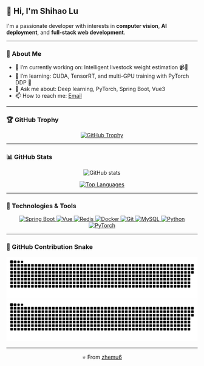## 👋 Hi, I'm Shihao Lu

I'm a passionate developer with interests in **computer vision**, **AI deployment**, and **full-stack web development**.

---

### 💼 About Me

- 🔭 I’m currently working on: Intelligent livestock weight estimation 📹🐄  
- 🌱 I’m learning: CUDA, TensorRT, and multi-GPU training with PyTorch DDP 🚀  
- 💬 Ask me about: Deep learning, PyTorch, Spring Boot, Vue3  
- 📫 How to reach me: [Email](mailto:1137800445@qq.com)  

---

### 🏆 GitHub Trophy  
<p align="center">
  <a href="https://github.com/ryo-ma/github-profile-trophy" target="_blank" rel="noreferrer">
    <img src="https://github-profile-trophy.vercel.app/?username=zhemu6&theme=algolia" alt="GitHub Trophy" />
  </a>
</p>

---

### 📊 GitHub Stats  
<p align="center">
  <img src="https://github-readme-stats.vercel.app/api?username=zhemu6&count_private=true&theme=blueberry&show_icons=true" alt="GitHub stats" />
</p>

<p align="center">
  <a href="https://github.com/anuraghazra/github-readme-stats" target="_blank" rel="noreferrer">
    <img src="https://github-readme-stats.vercel.app/api/top-langs/?username=zhemu6&layout=compact&langs_count=8&theme=blueberry" alt="Top Languages" />
  </a>
</p>

---

### 🔧 Technologies & Tools  
<p align="center">
  <a href="https://spring.io/projects/spring-boot" target="_blank" rel="noreferrer">
    <img src="https://cdn.jsdelivr.net/gh/devicons/devicon/icons/spring/spring-original.svg" alt="Spring Boot" width="50" height="50"/>
  </a>
  <a href="https://vuejs.org/" target="_blank" rel="noreferrer">
    <img src="https://cdn.jsdelivr.net/gh/devicons/devicon/icons/vuejs/vuejs-original.svg" alt="Vue" width="50" height="50"/>
  </a>
  <a href="https://redis.io/" target="_blank" rel="noreferrer">
    <img src="https://cdn.jsdelivr.net/gh/devicons/devicon/icons/redis/redis-original.svg" alt="Redis" width="50" height="50"/>
  </a>
  <a href="https://www.docker.com/" target="_blank" rel="noreferrer">
    <img src="https://cdn.jsdelivr.net/gh/devicons/devicon/icons/docker/docker-original-wordmark.svg" alt="Docker" width="50" height="50"/>
  </a>
  <a href="https://git-scm.com/" target="_blank" rel="noreferrer">
    <img src="https://cdn.jsdelivr.net/gh/devicons/devicon/icons/git/git-original.svg" alt="Git" width="50" height="50"/>
  </a>
  <a href="https://www.mysql.com/" target="_blank" rel="noreferrer">
    <img src="https://cdn.jsdelivr.net/gh/devicons/devicon/icons/mysql/mysql-original-wordmark.svg" alt="MySQL" width="50" height="50"/>
  </a>
  <a href="https://www.python.org/" target="_blank" rel="noreferrer">
    <img src="https://cdn.jsdelivr.net/gh/devicons/devicon/icons/python/python-original.svg" alt="Python" width="50" height="50"/>
  </a>
  <a href="https://pytorch.org/" target="_blank" rel="noreferrer">
    <img src="https://cdn.jsdelivr.net/gh/devicons/devicon/icons/pytorch/pytorch-original.svg" alt="PyTorch" width="50" height="50"/>
  </a>
</p>

---

### 🐍 GitHub Contribution Snake  
<p align="center">
  <img src="https://raw.githubusercontent.com/zhemu6/zhemu6/main/dist/github-contribution-grid-snake.svg#gh-light-mode-only" alt="Contribution Snake Light Mode" />
  <img src="https://raw.githubusercontent.com/zhemu6/zhemu6/main/dist/github-contribution-grid-snake-dark.svg#gh-dark-mode-only" alt="Contribution Snake Dark Mode" />
</p>

---

<p align="center">
  ⭐️ From <a href="https://github.com/zhemu6" target="_blank" rel="noreferrer">zhemu6</a>
</p>
